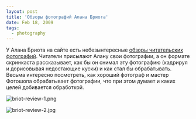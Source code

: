 ```yaml
---
layout: post
title: 'Обзоры фотографий Алана Бриота'
date: Feb 18, 2009
tags:
  - photography
---
```


У Алана Бриота на сайте есть небезынтересные [обзоры читательских фотографий](http://www.beautiful-landscape.com/Photography-Review-Home1.html "Alain Briot Fine Art Photography Review"). Читатели присылают Алану свои фотографии, а он формате скринкаста рассказывает, как бы он снимал эту фотографию (кадрируя и дорисовывая недостающие куски) и как стал бы обрабатывать. Весьма интересно посмотреть, как хороший фотограф и мастер Фотошопа обрабатывает фотографии, что при этом думает и каких целей добивается обработкой.

![briot-review-1.png](upload://briot-review-1.png)

<!--more-->

![briot-review-2.jpg](upload://briot-review-2.jpg)
